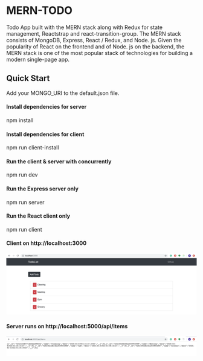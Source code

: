 # MERN-TODO

Todo App built with the MERN stack along with Redux for state management, Reactstrap and react-transition-group. The MERN stack consists of MongoDB, Express, React / Redux, and Node. js. Given the popularity of React on the frontend and of Node. js on the backend, the MERN stack is one of the most popular stack of technologies for building a modern single-page app.

## Quick Start
Add your MONGO_URI to the default.json file. 
#### Install dependencies for server
npm install

#### Install dependencies for client
npm run client-install

#### Run the client & server with concurrently
npm run dev

#### Run the Express server only
npm run server

#### Run the React client only
npm run client

#### Client on http://localhost:3000

![Run Python Script](https://github.com/MishiCodes/MERN-TODO/blob/master/Screenshot%202020-03-02%20at%2000.53.31.png)

#### Server runs on http://localhost:5000/api/items
![Run Python Script](https://github.com/MishiCodes/MERN-TODO/blob/master/Screenshot%202020-03-02%20at%2000.36.51.png)
